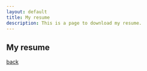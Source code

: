 ```yaml
---
layout: default
title: My resume
description: This is a page to download my resume.
---
```


## My resume



[back](./)
